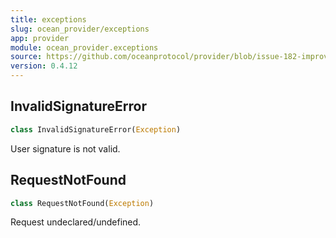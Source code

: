 ```yaml
---
title: exceptions
slug: ocean_provider/exceptions
app: provider
module: ocean_provider.exceptions
source: https://github.com/oceanprotocol/provider/blob/issue-182-improve-docs/ocean_provider/exceptions.py
version: 0.4.12
---
```

## InvalidSignatureError

```python
class InvalidSignatureError(Exception)
```

User signature is not valid.

## RequestNotFound

```python
class RequestNotFound(Exception)
```

Request undeclared/undefined.

